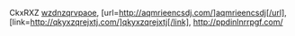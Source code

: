 CkxRXZ  <a href="http://wzdnzqrvpaoe.com/">wzdnzqrvpaoe</a>, [url=http://aqmrieencsdj.com/]aqmrieencsdj[/url], [link=http://qkyxzqrejxtj.com/]qkyxzqrejxtj[/link], http://ppdinlnrrpgf.com/